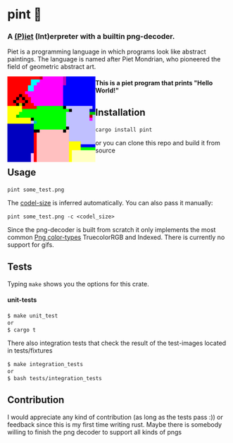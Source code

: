# pint 🍺 
### A [(P)iet](https://www.dangermouse.net/esoteric/piet.html) (Int)erpreter with a builtin png-decoder.<br>
Piet is a programming language in which programs look like abstract paintings. The language is named after Piet Mondrian, who pioneered the field of geometric abstract art.

<img width=200 align="left" src="./tests/fixtures/piet_hello_world.png">
<h4 align="left">This is a piet program that prints "Hello World!"</h4>

## Installation
```
cargo install pint
```
or you can clone this repo and build it from source

## Usage
```
pint some_test.png
```
The [codel-size](http://www.majcher.com/code/piet/Piet-Interpreter.html#codels) is inferred automatically.
You can also pass it manually:
```
pint some_test.png -c <codel_size>
```
Since the png-decoder is built from scratch it only implements the most common [Png color-types](https://www.w3.org/TR/PNG/#6Colour-values) TruecolorRGB and Indexed. There is currently no support for gifs.

## Tests
Typing `make` shows you the options for this crate.
#### unit-tests
```
$ make unit_test
or
$ cargo t
```
There also integration tests that check the result of the test-images located in tests/fixtures
```
$ make integration_tests
or
$ bash tests/integration_tests
```

## Contribution
I would appreciate any kind of contribution (as long as the tests pass :)) or feedback since this is my first time writing rust. Maybe there is somebody willing to finish the png decoder to support all kinds of pngs

